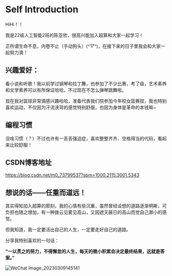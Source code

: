 # Self Introduction
HiHi！！

我是22级人工智能2班的陈亚欣，很高兴能加入超算和大家一起学习！

正所谓生命不息，内卷不止（手动狗头）(*^▽^*)，在接下来的日子里我会和大家一起努力滴！

## **兴趣爱好**：

看小说和听歌！我以前学过钢琴和拉丁舞，也参加了不少比赛，考了级，艺术素养和文学素养可以有所保证哈哈，不过现在不怎么弹琴跳舞啦。

现在我对篮球非常滴感兴趣哈哈，准备代表我们院参加今年校女篮赛捏，我也特别喜欢运动，不仅因为汗流浃背的感觉特别舒服，也因为身体是革命的本钱嘛~

## **编程习惯**

没啥习惯（？）不过也许有一丢丢强迫症，喜欢整整齐齐、空格得当的代码，看起来比较舒服！

## **CSDN博客地址**

https://blog.csdn.net/m0_73799537?spm=1000.2115.3001.5343

## **想说的话——任重而道远！**

其实得知加入超算的那刻，我的心情有些沉重，虽然曾经设想的道路逐渐明晰，可负担也随之增加，有一种拨云见雾见高山，又因遮天蔽日的高山而觉自己渺小的感觉。

但我知道，我一定要活出自己的人生，一定要走好自己的道路。

分享我特别喜欢的一句话：

**“一以贯之的努力，不得懈怠的人生，每天的微小积累会决定最终结果，这就是答案。”**

![WeChat Image_20230309145141](https://user-images.githubusercontent.com/116483698/223943497-479bad97-91ad-452f-bc24-d5c101018193.jpg)

